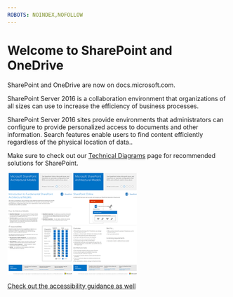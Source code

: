 ```yaml
---
ROBOTS: NOINDEX,NOFOLLOW
---
```


# Welcome to SharePoint and OneDrive

SharePoint and OneDrive are now on docs.microsoft.com. 

SharePoint Server 2016 is a collaboration environment that organizations of all sizes can use to increase the efficiency of business processes. 

SharePoint Server 2016 sites provide environments that administrators can configure to provide personalized access to documents and other information. Search features enable users to find content efficiently regardless of the physical location of data..

Make sure to check out our [Technical Diagrams](https://technet.microsoft.com/en-us/library/cc263199(v=office.16).aspx) page for recommended solutions for SharePoint.


![Thumbnail for posters](media/testfile.png)

[Check out the accessibility guidance as well](https://technet.microsoft.com/en-us/library/mt790686(v=office.16).aspx)
